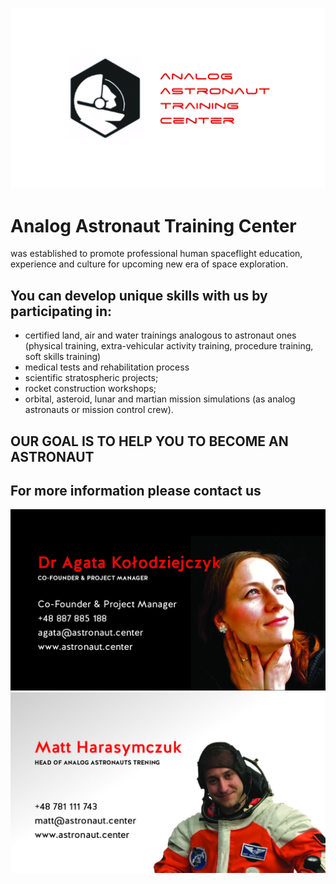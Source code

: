 ![logo](logo.jpg)


# Analog Astronaut Training Center
was established to promote professional human spaceflight education, experience and culture for upcoming new era of space exploration.


## You can develop unique skills with us by participating in:

- certified land, air and water trainings analogous to astronaut ones (physical training, extra-vehicular activity training, procedure training, soft skills training)
- medical tests and rehabilitation process
- scientific stratospheric projects;
- rocket construction workshops;
- orbital, asteroid, lunar and martian mission simulations (as analog astronauts or mission control crew).


## OUR GOAL IS TO HELP YOU TO BECOME AN ASTRONAUT


## For more information please contact us
![Agata](agata.jpg)
![Matt](matt.jpg)
